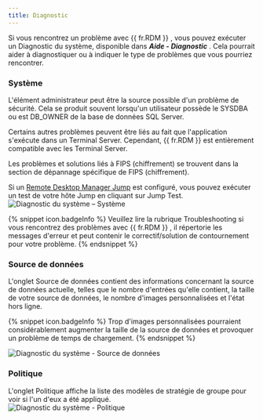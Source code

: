 ```yaml
---
title: Diagnostic
---
```

Si vous rencontrez un problème avec {{ fr.RDM }} , vous pouvez exécuter un Diagnostic du système, disponible dans ***Aide - Diagnostic*** . Cela pourrait aider à diagnostiquer ou à indiquer le type de problèmes que vous pourriez rencontrer. 

### Système 

L'élément administrateur peut être la source possible d'un problème de sécurité. Cela se produit souvent lorsqu'un utilisateur possède le SYSDBA ou est DB_OWNER de la base de données SQL Server.  

Certains autres problèmes peuvent être liés au fait que l'application s'exécute dans un Terminal Server. Cependant, {{ fr.RDM }} est entièrement compatible avec les Terminal Server.  

Les problèmes et solutions liés à FIPS (chiffrement) se trouvent dans la section de dépannage spécifique de FIPS (chiffrement).  

Si un [Remote Desktop Manager Jump](/fr/rdm/windows/overview/the-devolutions-platform/rdm-jump/) est configuré, vous pouvez exécuter un test de votre hôte Jump en cliquant sur Jump Test.  
![Diagnostic du système – Système](/img/fr/rdm/windows/clip10814.png) 

{% snippet icon.badgeInfo %} 
Veuillez lire la rubrique Troubleshooting si vous rencontrez des problèmes avec {{ fr.RDM }} , il répertorie les messages d'erreur et peut contenir le correctif/solution de contournement pour votre problème. 
{% endsnippet %}
 

### Source de données 

L'onglet Source de données contient des informations concernant la source de données actuelle, telles que le nombre d'entrées qu'elle contient, la taille de votre source de données, le nombre d'images personnalisées et l'état hors ligne. 

{% snippet icon.badgeInfo %} 
Trop d'images personnalisées pourraient considérablement augmenter la taille de la source de données et provoquer un problème de temps de chargement. 
{% endsnippet %}
 
![Diagnostic du système - Source de données](/img/fr/rdm/windows/clip11353.png) 

### Politique 

L'onglet Politique affiche la liste des modèles de stratégie de groupe pour voir si l'un d'eux a été appliqué.  
![Diagnostic du système - Politique](/img/fr/rdm/windows/clip11354.png) 
